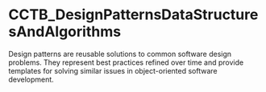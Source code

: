 # CCTB_DesignPatternsDataStructuresAndAlgorithms
Design patterns are reusable solutions to common software design problems. They represent best practices refined over time and provide templates for solving similar issues in object-oriented software development.
